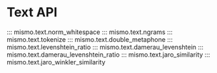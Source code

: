 # Text API

::: mismo.text.norm_whitespace
::: mismo.text.ngrams
::: mismo.text.tokenize
::: mismo.text.double_metaphone
::: mismo.text.levenshtein_ratio
::: mismo.text.damerau_levenshtein
::: mismo.text.damerau_levenshtein_ratio
::: mismo.text.jaro_similarity
::: mismo.text.jaro_winkler_similarity
